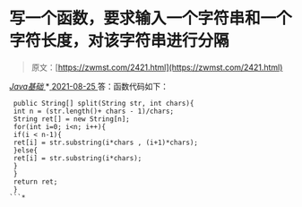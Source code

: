 <!--yml
category: 未分类
date: 0001-01-01 00:00:00
-->

# 写一个函数，要求输入一个字符串和一个字符长度，对该字符串进行分隔

> 原文：[https://zwmst.com/2421.html](https://zwmst.com/2421.html)

   [ *Java基础* ](https://zwmst.com/java%e5%9f%ba%e7%a1%80)*[ <time datetime="2021-08-25T09:32:31+08:00"> 2021-08-25 </time> ](https://zwmst.com/2421.html)  答：函数代码如下：

```
 public String[] split(String str, int chars){ 
 int n = (str.length()+ chars - 1)/chars; 
 String ret[] = new String[n]; 
 for(int i=0; i<n; i++){ 
 if(i < n-1){ 
 ret[i] = str.substring(i*chars , (i+1)*chars); 
 }else{ 
 ret[i] = str.substring(i*chars); 
 } 
 } 
 return ret; 
 } 
```*